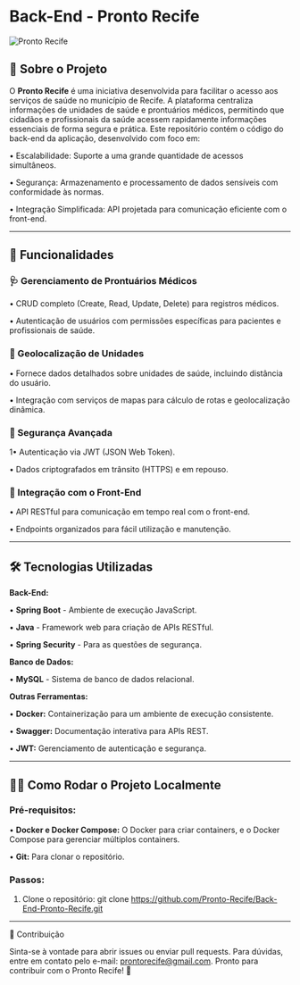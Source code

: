 # Back-End - Pronto Recife

![Pronto Recife](https://i.imgur.com/MNS94gD.png)

## 📖 Sobre o Projeto

O **Pronto Recife** é uma iniciativa desenvolvida para facilitar o acesso aos serviços de saúde no município de Recife. A plataforma centraliza informações de unidades de saúde e prontuários médicos, permitindo que cidadãos e profissionais da saúde acessem rapidamente informações essenciais de forma segura e prática.
Este repositório contém o código do back-end da aplicação, desenvolvido com foco em:

•	Escalabilidade: Suporte a uma grande quantidade de acessos simultâneos.

•	Segurança: Armazenamento e processamento de dados sensíveis com conformidade às normas.

•	Integração Simplificada: API projetada para comunicação eficiente com o front-end.

________________________________________

## 🚀 Funcionalidades

### 🩺 Gerenciamento de Prontuários Médicos

•	CRUD completo (Create, Read, Update, Delete) para registros médicos.

•	Autenticação de usuários com permissões específicas para pacientes e profissionais de saúde.

### 📍 Geolocalização de Unidades

•	Fornece dados detalhados sobre unidades de saúde, incluindo distância do usuário.

•	Integração com serviços de mapas para cálculo de rotas e geolocalização dinâmica.

### 🔐 Segurança Avançada

1•	Autenticação via JWT (JSON Web Token).

•	Dados criptografados em trânsito (HTTPS) e em repouso.

### 🔄 Integração com o Front-End

•	API RESTful para comunicação em tempo real com o front-end.

•	Endpoints organizados para fácil utilização e manutenção.
________________________________________

## 🛠️ Tecnologias Utilizadas

**Back-End:**

•	**Spring Boot** - Ambiente de execução JavaScript.

•	**Java** - Framework web para criação de APIs RESTful.

•	**Spring Security** - Para as questões de segurança.


**Banco de Dados:**

•	**MySQL** - Sistema de banco de dados relacional.


**Outras Ferramentas:**

•	**Docker:** Containerização para um ambiente de execução consistente.

•	**Swagger:** Documentação interativa para APIs REST.

•	**JWT:** Gerenciamento de autenticação e segurança.

________________________________________
## 🧑‍💻 Como Rodar o Projeto Localmente

### Pré-requisitos:

•	**Docker e Docker Compose:** O Docker para criar containers, e o Docker Compose para gerenciar múltiplos containers.

•	**Git:**  Para clonar o repositório.

### Passos:

1.	Clone o repositório:
git clone https://github.com/Pronto-Recife/Back-End-Pronto-Recife.git
________________________________________
🤝 Contribuição

Sinta-se à vontade para abrir issues ou enviar pull requests. Para dúvidas, entre em contato pelo e-mail: prontorecife@gmail.com.
Pronto para contribuir com o Pronto Recife! 🚀

